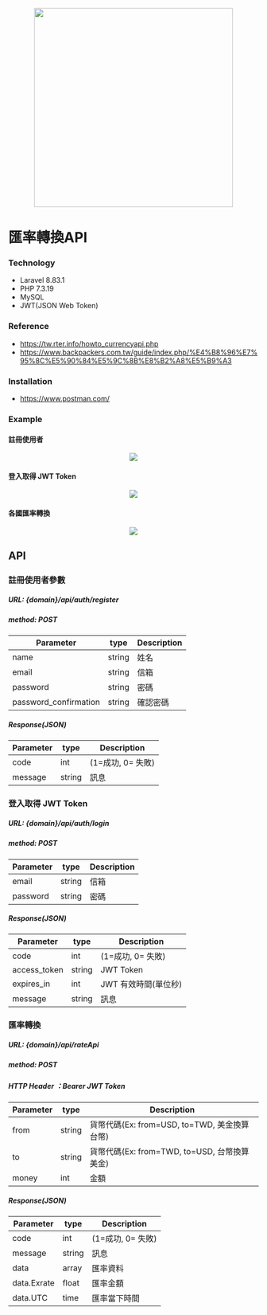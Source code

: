 <p align="center"><a href="https://laravel.com" target="_blank"><img src="https://raw.githubusercontent.com/laravel/art/master/logo-lockup/5%20SVG/2%20CMYK/1%20Full%20Color/laravel-logolockup-cmyk-red.svg" width="400"></a></p>



# 匯率轉換API

### Technology

- Laravel 8.83.1
- PHP 7.3.19
- MySQL
- JWT(JSON Web Token)

### Reference 

- https://tw.rter.info/howto_currencyapi.php
- https://www.backpackers.com.tw/guide/index.php/%E4%B8%96%E7%95%8C%E5%90%84%E5%9C%8B%E8%B2%A8%E5%B9%A3

### Installation

- https://www.postman.com/


### Example

#### 註冊使用者
<p align="center"><a href="https://upload.cc/i1/2022/03/09/MovyZg.png" target="_blank"><img src="https://upload.cc/i1/2022/03/09/MovyZg.png" ></a></p>

#### 登入取得 JWT Token
<p align="center"><a href="https://upload.cc/i1/2022/03/09/nzevXr.png" target="_blank"><img src="https://upload.cc/i1/2022/03/09/nzevXr.png" ></a></p>

#### 各國匯率轉換
<p align="center"><a href="https://upload.cc/i1/2022/03/09/LEPm5O.png" target="_blank"><img src="https://upload.cc/i1/2022/03/09/LEPm5O.png" ></a></p>

## API
### 註冊使用者參數

##### URL: {domain}/api/auth/register
##### method: POST

 Parameter | type |  Description |
| --- | --- | --- |
| name | string | 姓名
| email | string | 信箱
| password | string | 密碼
| password_confirmation | string | 確認密碼

##### Response(JSON)
 Parameter | type |  Description |
| --- | --- |  --- |
| code | int | (1=成功, 0= 失敗)
| message | string | 訊息


### 登入取得 JWT Token

##### URL: {domain}/api/auth/login
##### method: POST
     
 Parameter | type |  Description |
| --- | --- |  --- |
| email | string | 信箱
| password | string | 密碼

##### Response(JSON)
 Parameter | type |  Description |
| --- | --- |  --- |
| code | int | (1=成功, 0= 失敗)
| access_token | string | JWT Token
| expires_in | int | JWT 有效時間(單位秒)
| message | string | 訊息

### 匯率轉換

##### URL: {domain}/api/rateApi
##### method: POST
##### HTTP Header ：Bearer JWT Token

 Parameter | type |  Description |
| --- | --- |  ---  |
| from | string | 貨幣代碼(Ex: from=USD, to=TWD, 美金換算台幣)
| to | string | 貨幣代碼(Ex: from=TWD, to=USD, 台幣換算美金)
| money | int | 金額

##### Response(JSON)
 Parameter | type |  Description |
| --- | --- |  --- |
| code | int | (1=成功, 0= 失敗)
| message | string | 訊息
| data | array | 匯率資料
| data.Exrate | float | 匯率金額
| data.UTC | time | 匯率當下時間
